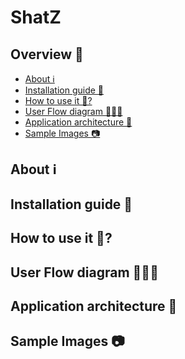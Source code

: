 # ShatZ

## Overview 📃

<!-- TOC -->
- [About ℹ](#about)
- [Installation guide 🦮](#installatin-guide)
- [How to use it 🤔?](#how-to-use-it)
- [User Flow diagram 👨🏼‍💻](#user-flow-diagram)
- [Application architecture 🚜](#application-architecture)
- [Sample Images 📷](#sample-images)


<!-- /TOC -->

<h2 id="about">About ℹ</h2>
<h2 id="installatin-guide">Installation guide 🦮</h2>
<h2 id="how-to-use-it">How to use it 🤔?</h2>
<h2 id="user-flow-diagram">User Flow diagram 👨🏼‍💻</h2>
<h2 id="application-architecture">Application architecture 🚜</h2>
<h2 id="sample-images">Sample Images 📷</h2>
